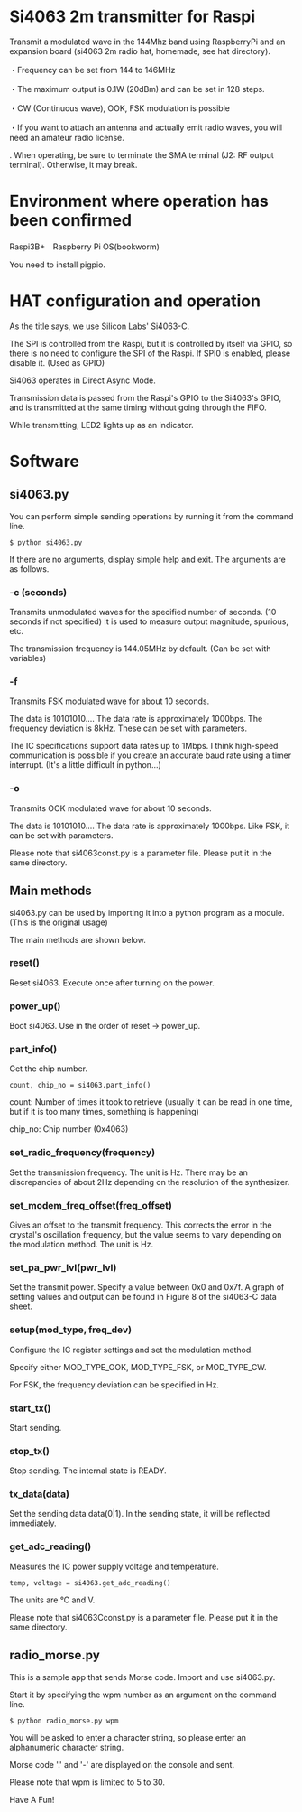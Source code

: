 # Si4063 2m transmitter for Raspi

Transmit a modulated wave in the 144Mhz band using RaspberryPi and an expansion board (si4063 2m radio hat, homemade, see hat directory).

・Frequency can be set from 144 to 146MHz

・The maximum output is 0.1W (20dBm) and can be set in 128 steps.

・CW (Continuous wave), OOK, FSK modulation is possible

・If you want to attach an antenna and actually emit radio waves, you will need an amateur radio license.

. When operating, be sure to terminate the SMA terminal (J2: RF output terminal). Otherwise, it may break.

# Environment where operation has been confirmed
Raspi3B+　Raspberry Pi OS(bookworm)

You need to install pigpio.

# HAT configuration and operation
As the title says, we use Silicon Labs' Si4063-C.

The SPI is controlled from the Raspi, but it is controlled by itself via GPIO, so there is no need to configure the SPI of the Raspi.
If SPI0 is enabled, please disable it. (Used as GPIO)

Si4063 operates in Direct Async Mode.

Transmission data is passed from the Raspi's GPIO to the Si4063's GPIO, and is transmitted at the same timing without going through the FIFO.

While transmitting, LED2 lights up as an indicator.

# Software
## si4063.py

You can perform simple sending operations by running it from the command line.

````
$ python si4063.py
````

If there are no arguments, display simple help and exit.
The arguments are as follows.

### -c (seconds)
Transmits unmodulated waves for the specified number of seconds. (10 seconds if not specified)
It is used to measure output magnitude, spurious, etc.

The transmission frequency is 144.05MHz by default. (Can be set with variables)

### -f
Transmits FSK modulated wave for about 10 seconds.

The data is 10101010....
The data rate is approximately 1000bps.
The frequency deviation is 8kHz.
These can be set with parameters.

The IC specifications support data rates up to 1Mbps.
I think high-speed communication is possible if you create an accurate baud rate using a timer interrupt. (It's a little difficult in python...)

### -o
Transmits OOK modulated wave for about 10 seconds.

The data is 10101010....
The data rate is approximately 1000bps.
Like FSK, it can be set with parameters.

Please note that si4063const.py is a parameter file. Please put it in the same directory.

## Main methods
si4063.py can be used by importing it into a python program as a module. (This is the original usage)

The main methods are shown below.

### reset()
Reset si4063.
Execute once after turning on the power.

### power_up()
Boot si4063. Use in the order of reset → power_up.

### part_info()
Get the chip number.
````
count, chip_no = si4063.part_info()
````
count: Number of times it took to retrieve (usually it can be read in one time, but if it is too many times, something is happening)

chip_no: Chip number (0x4063)

### set_radio_frequency(frequency)
Set the transmission frequency. The unit is Hz.
There may be an discrepancies of about 2Hz depending on the resolution of the synthesizer.

### set_modem_freq_offset(freq_offset)
Gives an offset to the transmit frequency.
This corrects the error in the crystal's oscillation frequency, but the value seems to vary depending on the modulation method.
The unit is Hz.

### set_pa_pwr_lvl(pwr_lvl)
Set the transmit power. Specify a value between 0x0 and 0x7f.
A graph of setting values and output can be found in Figure 8 of the si4063-C data sheet.

### setup(mod_type, freq_dev)
Configure the IC register settings and set the modulation method.

Specify either MOD_TYPE_OOK, MOD_TYPE_FSK, or MOD_TYPE_CW.

For FSK, the frequency deviation can be specified in Hz.

### start_tx()
Start sending.

### stop_tx()
Stop sending. The internal state is READY.

### tx_data(data)
Set the sending data data(0|1).
In the sending state, it will be reflected immediately.

### get_adc_reading()
Measures the IC power supply voltage and temperature.

````
temp, voltage = si4063.get_adc_reading()
````

The units are °C and V.

Please note that si4063Cconst.py is a parameter file. Please put it in the same directory.

## radio_morse.py

This is a sample app that sends Morse code.
Import and use si4063.py.

Start it by specifying the wpm number as an argument on the command line.

````
$ python radio_morse.py wpm
````

You will be asked to enter a character string, so please enter an alphanumeric character string.

Morse code '.' and '-' are displayed on the console and sent.

Please note that wpm is limited to 5 to 30.

Have A Fun!
